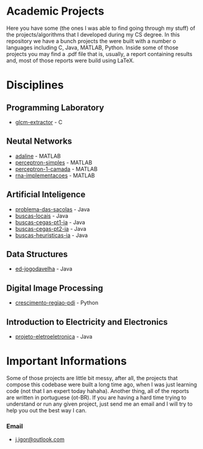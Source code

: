 # Academic Projects
Here you have some (the ones I was able to find going through my stuff) of the projects/algorithms that I developed during my CS degree. In this repository we have a bunch projects the were built with a number o languages including
C, Java, MATLAB, Python. Inside some of those projects you may find a .pdf file that is, usually, a report containing results and, most of those reports were build using LaTeX.

# Disciplines

## Programming Laboratory
* [glcm-extractor](https://github.com/Igor03/academic-projects/tree/main/glcm-extractor) - C

## Neutal Networks
* [adaline](https://github.com/Igor03/academic-projects/tree/main/adaline) - MATLAB
* [perceptron-simples]() - MATLAB
* [perceptron-1-camada]() - MATLAB
* [rna-implementacoes]() - MATLAB

## Artificial Inteligence
* [problema-das-sacolas]() - Java
* [buscas-locais]() - Java
* [buscas-cegas-pt1-ia]() - Java
* [buscas-cegas-pt2-ia]() - Java
* [buscas-heuristicas-ia]() - Java

## Data Structures
* [ed-jogodavelha]() - Java

## Digital Image Processing
* [crescimento-regiao-pdi]() - Python

## Introduction to Electricity and Electronics
* [projeto-eletroeletronica]() - Java

# Important Informations

Some of those projects are little bit messy, after all, the projects that compose this codebase were built a long time ago, when I was just learning code (not that I an expert today hahaha). Another thing, all of the reports are written in portuguese (ot-BR). If you are having a hard time trying to understand or run any given project, just send me an email and I will try to help you out the best way I can.

### Email
* [j.igor@outlook.com](mailto:j.igor@outlook.com)
